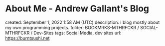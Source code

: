 # About Me - Andrew Gallant's Blog

created: September 1, 2022 1:58 AM (UTC)
description: I blog mostly about my own programming projects.
folder: BOOKMRKS-MTHRFCKR / SOCIAL-MTHRFCKR / Dev-Sites
tags: Social Media, dev sites
url: https://burntsushi.net